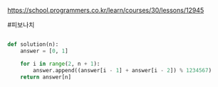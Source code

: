 https://school.programmers.co.kr/learn/courses/30/lessons/12945

#피보나치
```python

def solution(n):
    answer = [0, 1]

    for i in range(2, n + 1):
        answer.append((answer[i - 1] + answer[i - 2]) % 1234567)
    return answer[n]

```